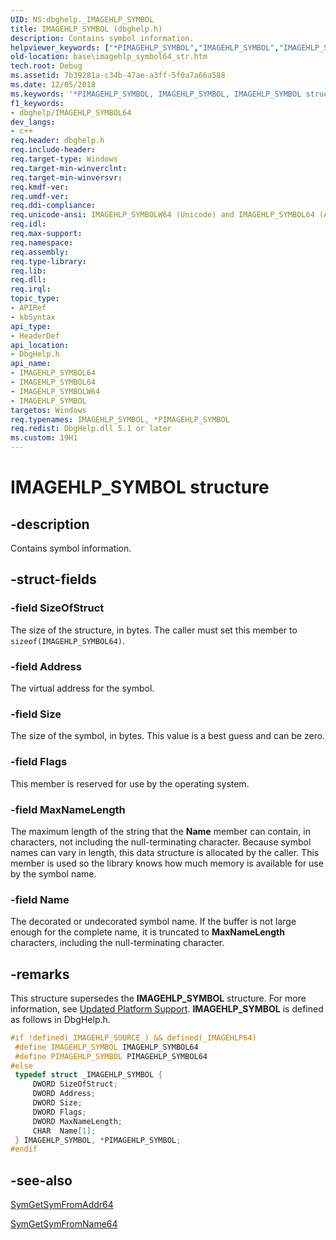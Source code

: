 ```yaml
---
UID: NS:dbghelp._IMAGEHLP_SYMBOL
title: IMAGEHLP_SYMBOL (dbghelp.h)
description: Contains symbol information.helpviewer_keywords: ["*PIMAGEHLP_SYMBOL","IMAGEHLP_SYMBOL","IMAGEHLP_SYMBOL structure","IMAGEHLP_SYMBOL64","IMAGEHLP_SYMBOL64 structure","IMAGEHLP_SYMBOLW64","PIMAGEHLP_SYMBOL64","PIMAGEHLP_SYMBOL64 structure pointer","_IMAGEHLP_SYMBOL64","_win32_imagehlp_symbol64_str","base.imagehlp_symbol64_str","dbghelp/IMAGEHLP_SYMBOL64","dbghelp/IMAGEHLP_SYMBOLW64","dbghelp/PIMAGEHLP_SYMBOL64"]
old-location: base\imagehlp_symbol64_str.htm
tech.root: Debug
ms.assetid: 7b39281a-c34b-47ae-a3ff-5f0a7a66a588
ms.date: 12/05/2018
ms.keywords: '*PIMAGEHLP_SYMBOL, IMAGEHLP_SYMBOL, IMAGEHLP_SYMBOL structure, IMAGEHLP_SYMBOL64, IMAGEHLP_SYMBOL64 structure, IMAGEHLP_SYMBOLW64, PIMAGEHLP_SYMBOL64, PIMAGEHLP_SYMBOL64 structure pointer, _IMAGEHLP_SYMBOL64, _win32_imagehlp_symbol64_str, base.imagehlp_symbol64_str, dbghelp/IMAGEHLP_SYMBOL64, dbghelp/IMAGEHLP_SYMBOLW64, dbghelp/PIMAGEHLP_SYMBOL64'
f1_keywords:
- dbghelp/IMAGEHLP_SYMBOL64
dev_langs:
- c++
req.header: dbghelp.h
req.include-header: 
req.target-type: Windows
req.target-min-winverclnt: 
req.target-min-winversvr: 
req.kmdf-ver: 
req.umdf-ver: 
req.ddi-compliance: 
req.unicode-ansi: IMAGEHLP_SYMBOLW64 (Unicode) and IMAGEHLP_SYMBOL64 (ANSI)
req.idl: 
req.max-support: 
req.namespace: 
req.assembly: 
req.type-library: 
req.lib: 
req.dll: 
req.irql: 
topic_type:
- APIRef
- kbSyntax
api_type:
- HeaderDef
api_location:
- DbgHelp.h
api_name:
- IMAGEHLP_SYMBOL64
- IMAGEHLP_SYMBOL64
- IMAGEHLP_SYMBOLW64
- IMAGEHLP_SYMBOL
targetos: Windows
req.typenames: IMAGEHLP_SYMBOL, *PIMAGEHLP_SYMBOL
req.redist: DbgHelp.dll 5.1 or later
ms.custom: 19H1
---
```


# IMAGEHLP_SYMBOL structure


## -description


Contains symbol information.


## -struct-fields




### -field SizeOfStruct

The size of the structure, in bytes. The caller must set this member to <code>sizeof(IMAGEHLP_SYMBOL64)</code>.


### -field Address

The virtual address for the symbol.


### -field Size

The size of the symbol, in bytes. This value is a best guess and can be zero.


### -field Flags

This member is reserved for use by the operating system.


### -field MaxNameLength

The maximum length of the string that the <b>Name</b> member can contain, in characters, not including the null-terminating character. Because symbol names can vary in length, this data structure is allocated by the caller. This member is used so the library knows how much memory is available for use by the symbol name.


### -field Name

The decorated or undecorated symbol name. If the buffer is not large enough for the complete name, it is truncated to <b>MaxNameLength</b> characters, including the null-terminating character.


## -remarks



This structure supersedes the <b>IMAGEHLP_SYMBOL</b> structure. For more information, see 
<a href="https://docs.microsoft.com/windows/desktop/Debug/updated-platform-support">Updated Platform Support</a>. <b>IMAGEHLP_SYMBOL</b> is defined as follows in DbgHelp.h. 


```cpp
#if !defined(_IMAGEHLP_SOURCE_) && defined(_IMAGEHLP64)
 #define IMAGEHLP_SYMBOL IMAGEHLP_SYMBOL64
 #define PIMAGEHLP_SYMBOL PIMAGEHLP_SYMBOL64
#else
 typedef struct _IMAGEHLP_SYMBOL {
     DWORD SizeOfStruct; 
     DWORD Address; 
     DWORD Size; 
     DWORD Flags;  
     DWORD MaxNameLength; 
     CHAR  Name[1];  
 } IMAGEHLP_SYMBOL, *PIMAGEHLP_SYMBOL;
#endif
```





## -see-also




<a href="https://docs.microsoft.com/windows/desktop/api/dbghelp/nf-dbghelp-symgetsymfromaddr">SymGetSymFromAddr64</a>



<a href="https://docs.microsoft.com/windows/desktop/api/dbghelp/nf-dbghelp-symgetsymfromname">SymGetSymFromName64</a>
 

 

